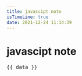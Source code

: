 ```yaml
---
title: javascipt note
isTimeLine: true
date: 2021-12-24 11:14:39
---
```


# javascipt note


<script setup>
import { data } from '../../example.data.ts'
</script>

<pre>{{ data }}</pre>